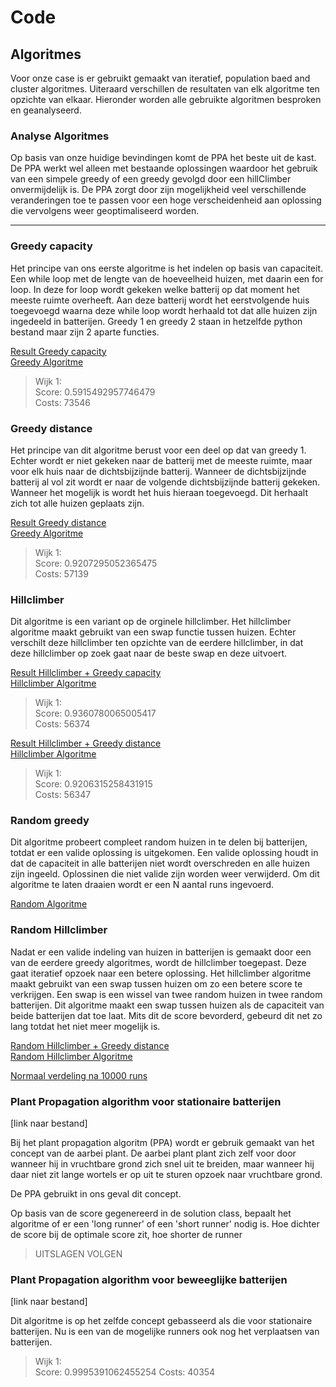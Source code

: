 # Code
## Algoritmes
Voor onze case is er gebruikt gemaakt van iteratief, population baed and cluster
algoritmes. Uiteraard verschillen de resultaten van elk algoritme ten opzichte
van elkaar. Hieronder worden alle gebruikte algoritmen besproken en geanalyseerd.

### Analyse Algoritmes

Op basis van onze huidige bevindingen komt de PPA het beste uit de kast. De PPA
werkt wel alleen met bestaande oplossingen waardoor het gebruik van een simpele
greedy of een greedy gevolgd door een hillClimber onvermijdelijk is. De PPA
zorgt door zijn mogelijkheid veel verschillende veranderingen toe te passen voor
een hoge verscheidenheid aan oplossing die vervolgens weer geoptimaliseerd
worden.

---
### Greedy capacity
Het principe van ons eerste algoritme is het indelen op basis van capaciteit.
Een while loop met de lengte van de hoeveelheid huizen, met daarin een for loop.
In deze for loop wordt gekeken welke batterij op dat moment het meeste ruimte
overheeft. Aan deze batterij wordt het eerstvolgende huis toegevoegd waarna
deze while loop wordt herhaald tot dat alle huizen zijn ingedeeld in batterijen.
Greedy 1 en greedy 2 staan in hetzelfde python bestand maar zijn 2 aparte
functies.  


[Result Greedy capacity](/resultaten/Images/Greedy1.png "Hyperlink")  
[Greedy Algoritme](/code/algorithmes/greedy.py "Hyperlink")

> Wijk 1:  
> Score: 0.5915492957746479  
> Costs: 73546


### Greedy distance
Het principe van dit algoritme berust voor een deel op dat van greedy 1.
Echter wordt er niet gekeken naar de batterij met de meeste ruimte, maar voor
elk huis naar de dichtsbijzijnde batterij. Wanneer de dichtsbijzijnde batterij
al vol zit wordt er naar de volgende dichtsbijzijnde batterij gekeken. Wanneer
het mogelijk is wordt het huis hieraan toegevoegd. Dit herhaalt zich tot alle
huizen geplaats zijn.  

[Result Greedy distance](/resultaten/Images/Greedy_2.png "Hyperlink")  
[Greedy Algoritme](/code/algorithmes/greedy.py "Hyperlink")

> Wijk 1:  
> Score: 0.9207295052365475   
> Costs: 57139


### Hillclimber
Dit algoritme is een variant op de orginele hillclimber. Het hillclimber
algoritme maakt gebruikt van een swap functie tussen huizen. Echter verschilt
deze hillclimber ten opzichte van de eerdere hillclimber, in dat deze
hillclimber op zoek gaat naar de beste swap en deze uitvoert.


[Result Hillclimber + Greedy capacity](/resultaten/Images/Greedy1+Hillclimber2.png "Hyperlink")  
[Hillclimber Algoritme](/code/algorithmes/hillclimber.py "Hyperlink")

> Wijk 1:  
> Score: 0.9360780065005417  
> Costs: 56374

[Result Hillclimber + Greedy distance](/resultaten/Images/greedy_2+hillclimber.png "Hyperlink")  
[Hillclimber Algoritme](/code/algorithmes/hillclimber.py "Hyperlink")

> Wijk 1:  
> Score: 0.9206315258431915  
> Costs: 56347


### Random greedy
Dit algoritme probeert compleet random huizen in te delen bij batterijen,
totdat er een valide oplossing is uitgekomen. Een valide oplossing houdt in dat
de capaciteit in alle batterijen niet wordt overschreden en alle huizen zijn
ingeeld. Oplossinen die niet valide zijn worden weer verwijderd. Om dit
algoritme te laten draaien wordt er een N aantal runs ingevoerd.  

[Random Algoritme](/code/algorithmes/random_greedy.py "Hyperlink")


### Random Hillclimber
Nadat er een valide indeling van huizen in batterijen is gemaakt door een van
de eerdere greedy algoritmes, wordt de hillclimber toegepast. Deze gaat
iteratief opzoek naar een betere oplossing. Het hillclimber algoritme maakt
gebruikt van een swap tussen huizen om zo een betere score te verkrijgen.
Een swap is een wissel van twee random huizen in twee random batterijen.
Dit algoritme maakt een swap tussen huizen als de capaciteit van beide
batterijen dat toe laat. Mits dit de score bevorderd, gebeurd dit net zo lang
totdat het niet meer mogelijk is.

[Random Hillclimber + Greedy distance](/resultaten/Images/greedy_2+randomhillclimber.png "Hyperlink")  
[Random Hillclimber Algoritme](/code/algorithmes/randomHillclimber.py "Hyperlink")

[Normaal verdeling na 10000 runs](/resultaten/Images/randomgreedy+hc,10000_runs.png "Hyperlink")

### Plant Propagation algorithm voor stationaire batterijen

[link naar bestand]

Bij het plant propagation algoritm (PPA) wordt er gebruik gemaakt van het
concept van de aarbei plant. De aarbei plant plant zich zelf voor door wanneer
hij in vruchtbare grond zich snel uit te breiden, maar wanneer hij daar niet zit
lange wortels er op uit te sturen opzoek naar vruchtbare grond.

De PPA gebruikt in ons geval dit concept.

Op basis van de score gegenereerd in de solution class, bepaalt het algoritme
of er een 'long runner' of een 'short runner' nodig is. Hoe dichter de score
bij de optimale score zit, hoe shorter de runner

> UITSLAGEN VOLGEN

### Plant Propagation algorithm voor beweeglijke batterijen

[link naar bestand]

Dit algoritme is op het zelfde concept gebasseerd als die voor stationaire
batterijen. Nu is een van de mogelijke runners ook nog het verplaatsen van
batterijen.

> Wijk 1:  
> Score: 0.9995391062455254
> Costs: 40354
